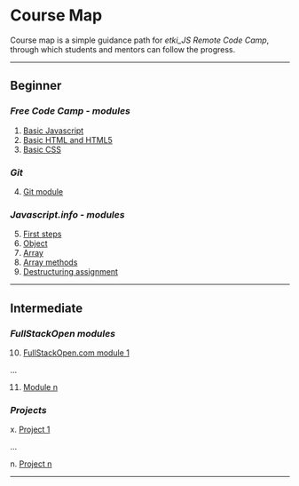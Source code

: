 # Course Map

Course map is a simple guidance path for _etki_JS Remote Code Camp_, through which students and mentors can follow the progress.

*** 

## Beginner

### _Free Code Camp - modules_
1. [Basic Javascript](https://www.freecodecamp.org/learn/javascript-algorithms-and-data-structures/basic-javascript/)
2. [Basic HTML and HTML5](https://www.freecodecamp.org/learn/responsive-web-design/basic-html-and-html5/)  
3. [Basic CSS](https://www.freecodecamp.org/learn/responsive-web-design/basic-css/)  

### _Git_
4. [Git module](tobedone)

### _Javascript.info - modules_
5. [First steps](https://javascript.info/first-steps)
6. [Object](https://javascript.info/object)
7. [Array](https://javascript.info/array)
8. [Array methods](https://javascript.info/array-methods)
9. [Destructuring assignment](https://javascript.info/destructuring-assignment)

*** 

## Intermediate

### _FullStackOpen modules_ 
10. [FullStackOpen.com module 1](https://fullstackopen.com/en)

...

11. [Module n](https://fullstackopen.com/en)


### _Projects_
x. [Project 1](https://tobedone)

...

n. [Project n](https://tobedone)

***




